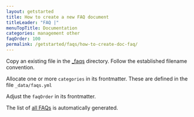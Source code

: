 ```yaml
---
layout: getstarted
title: How to create a new FAQ document
titleLeader: "FAQ |"
menuTopTitle: Documentation
categories: management other
faqOrder: 100
permalink: /getstarted/faqs/how-to-create-doc-faq/
---
```


Copy an existing file in the [_faqs](https://github.com/folio-org/folio-org.github.io/tree/master/_faqs) directory.
Follow the established filename convention.

Allocate one or more `categories` in its frontmatter.
These are defined in the file `_data/faqs.yml`

Adjust the `faqOrder` in its frontmatter.

The list of [all FAQs](/faqs/) is automatically generated.

